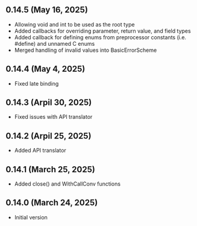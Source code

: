 ## 0.14.5 (May 16, 2025)

* Allowing void and int to be used as the root type
* Added callbacks for overriding parameter, return value, and field types
* Added callback for defining enums from preprocessor constants (i.e. #define) and unnamed C enums 
* Merged handling of invalid values into BasicErrorScheme

## 0.14.4 (May 4, 2025)

* Fixed late binding

## 0.14.3 (Arpil 30, 2025)

* Fixed issues with API translator

## 0.14.2 (Arpil 25, 2025)

* Added API translator

## 0.14.1 (March 25, 2025)

* Added close() and WithCallConv functions


## 0.14.0 (March 24, 2025)

* Initial version